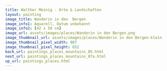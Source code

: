 ```yaml
---
title: Walther Meinig - Orte & Landschaften
layout: painting
image_title: Wanderin in den  Bergen
image_info1: Aquarell, Datum unbekannt
image_info2: [42 x 59 cm]
image_url: assets/images/places/Wanderin in den Bergen.png
image_thumbnail_url: assets/images/places/Wanderin in den Bergen-klein.png
image_thumbnail_pixel_width: 907
image_thumbnail_pixel_height: 652
back_url: paintings_places_mountains_05.html
next_url: paintings_places_mountains_07a.html
up_url: paintings_places.html
---
```


